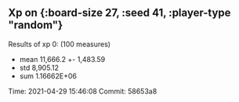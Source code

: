 Xp on {:board-size 27, :seed 41, :player-type "random"}
---
Results of xp 0: (100 measures)
- mean 11,666.2 +- 1,483.59
- std 8,905.12
- sum 1.16662E+06

Time: 2021-04-29 15:46:08
Commit: 58653a8

